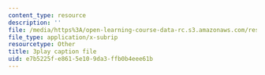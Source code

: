 ```yaml
---
content_type: resource
description: ''
file: /media/https%3A/open-learning-course-data-rc.s3.amazonaws.com/res-6-012-introduction-to-probability-spring-2018/e7b5225fe8615e109da3ffb0b4eee61b_uGGTX2ypzKI.vtt
file_type: application/x-subrip
resourcetype: Other
title: 3play caption file
uid: e7b5225f-e861-5e10-9da3-ffb0b4eee61b
---
```

